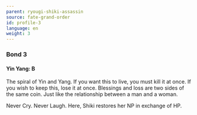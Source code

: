 ```yaml
---
parent: ryougi-shiki-assassin
source: fate-grand-order
id: profile-3
language: en
weight: 3
---
```


### Bond 3

#### Yin Yang: B

The spiral of Yin and Yang.
If you want this to live, you must kill it at once.
If you wish to keep this, lose it at once.
Blessings and loss are two sides of the same coin.
Just like the relationship between a man and a woman.

Never Cry.
Never Laugh.
Here, Shiki restores her NP in exchange of HP.
